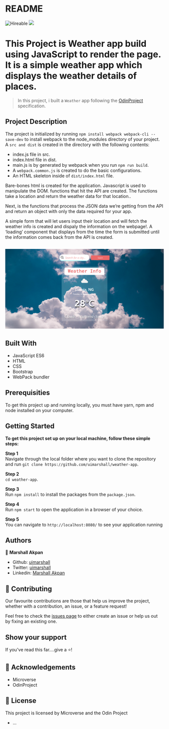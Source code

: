 # README

![Hireable](https://img.shields.io/badge/Hireable-yes-success) ![](https://img.shields.io/badge/-Microverse%20projects-blueviolet)

# This Project is Weather app build using JavaScript to render the page. It is a simple weather app which displays the weather details of places.


> In this project, i built a `Weather` app following the [OdinProject](https://www.theodinproject.com/courses/javascript/lessons/weather-app) specification.<br>


## Project Description

The project is initialized by running `npm install webpack webpack-cli --save-dev` to install webpack to the node_modules directory of your project.
A `src and dist` is created in the directory with the following contents:
- index.js file in src.
- index.html file in dist. 
- main.js is by generated by webpack when you run `npm run build`.
- A `webpack.common.js` is created to do the basic configurations.
- An HTML skeleton inside of `dist/index.html` file.

Bare-bones html is created for the application. Javascript is used to manipulate the DOM.
functions that hit the API are created. The functions take a location and return the weather data for that location..

Next, is the functions that process the JSON data we’re getting from the API and return an object with only the data  required for your app.

A simple form that will let users input their location and will fetch the weather info is created and dispaly the information on the webpage!.
A ‘loading’ component that displays from the time the form is submitted until the information comes back from the API is created.


## ![screenshot](src/assets/weather_app.png)


## Built With

- JavaScript ES6
- HTML
- CSS
- Bootstrap
- WebPack bundler

## Prerequisities

To get this project up and running locally, you must have  yarn, npm and node installed on your computer.

## Getting Started

**To get this project set up on your local machine, follow these simple steps:**

**Step 1**<br>
Navigate through the local folder where you want to clone the repository and run
`git clone https://github.com/uimarshall/weather-app`.<br>

**Step 2**<br>
`cd weather-app`.<br>

**Step 3**<br>
Run `npm install` to install the packages from the `package.json`.<br>

**Step 4**<br>
Run `npm start` to open the application in a browser of your choice.<br>

**Step 5**<br>
You can navigate to `http://localhost:8080/` to see your application running<br>

## Authors

👤 **Marshall Akpan**

- Github: [uimarshall](https://github.com/uimarshall)
- Twitter: [uimarshall](https://twitter.com/uimarshall)
- Linkedin: [Marshall Akpan](https://www.linkedin.com/in/marshall-akpan-19745526/)


## 🤝 Contributing

Our favourite contributions are those that help us improve the project, whether with a contribution, an issue, or a feature request!

Feel free to check the [issues page](https://github.com/uimarshall/weather-app/issues) to either create an issue or help us out by fixing an existing one.

## Show your support

If you've read this far....give a ⭐️!

## :clap: Acknowledgements

- Microverse
- OdinProject



## 📝 License

This project is licensed by Microverse and the Odin Project

- ...
